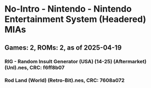 # No-Intro - Nintendo - Nintendo Entertainment System (Headered) MIAs
## Games: 2, ROMs: 2, as of 2025-04-19

### RIG - Random Insult Generator (USA) (14-25) (Aftermarket) (Unl).nes, CRC: f6ff8b07
### Rod Land (World) (Retro-Bit).nes, CRC: 7608a072
